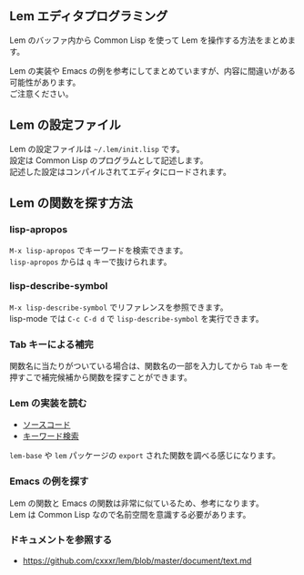 ## Lem エディタプログラミング

Lem のバッファ内から Common Lisp を使って Lem を操作する方法をまとめます。

Lem の実装や Emacs の例を参考にしてまとめていますが、内容に間違いがある可能性があります。  
ご注意ください。

## Lem の設定ファイル

Lem の設定ファイルは `~/.lem/init.lisp` です。  
設定は Common Lisp のプログラムとして記述します。  
記述した設定はコンパイルされてエディタにロードされます。

## Lem の関数を探す方法

### lisp-apropos

`M-x lisp-apropos` でキーワードを検索できます。  
`lisp-apropos` からは `q` キーで抜けられます。

### lisp-describe-symbol

`M-x lisp-describe-symbol` でリファレンスを参照できます。  
lisp-mode では `C-c C-d d` で `lisp-describe-symbol` を実行できます。

### Tab キーによる補完

関数名に当たりがついている場合は、関数名の一部を入力してから `Tab` キーを押すこで補完候補から関数を探すことができます。

### Lem の実装を読む

- [ソースコード](https://github.com/cxxxr/lem/tree/master/lib)
- [キーワード検索](https://github.com/cxxxr/lem/search)

`lem-base` や `lem` パッケージの `export` された関数を調べる感じになります。

### Emacs の例を探す

Lem の関数と Emacs の関数は非常に似ているため、参考になります。  
Lem は Common Lisp なので名前空間を意識する必要があります。

### ドキュメントを参照する

- https://github.com/cxxxr/lem/blob/master/document/text.md

